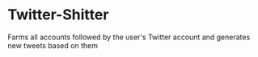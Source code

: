 # Twitter-Shitter
Farms all accounts followed by the user's Twitter account and generates new tweets based on them
